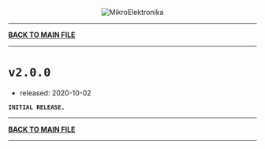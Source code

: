 <p align="center">
  <img src="http://www.mikroe.com/img/designs/beta/logo_small.png?raw=true" alt="MikroElektronika"/>
</p>

---

**[BACK TO MAIN FILE](../../changelog.md)**

---

# `v2.0.0`

+ released: 2020-10-02

**`INITIAL RELEASE.`**

---

**[BACK TO MAIN FILE](../../changelog.md)**

---
